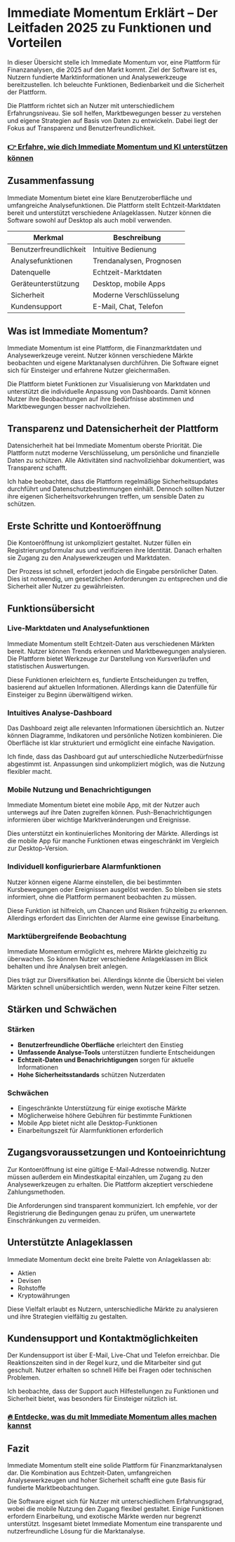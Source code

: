 # Immediate Momentum Erklärt – Der Leitfaden 2025 zu Funktionen und Vorteilen
   
In dieser Übersicht stelle ich Immediate Momentum vor, eine Plattform für Finanzanalysen, die 2025 auf den Markt kommt. Ziel der Software ist es, Nutzern fundierte Marktinformationen und Analysewerkzeuge bereitzustellen. Ich beleuchte Funktionen, Bedienbarkeit und die Sicherheit der Plattform.

Die Plattform richtet sich an Nutzer mit unterschiedlichem Erfahrungsniveau. Sie soll helfen, Marktbewegungen besser zu verstehen und eigene Strategien auf Basis von Daten zu entwickeln. Dabei liegt der Fokus auf Transparenz und Benutzerfreundlichkeit.

### [👉 Erfahre, wie dich Immediate Momentum und KI unterstützen können](https://tinyurl.com/28du8qj7)
## Zusammenfassung  
Immediate Momentum bietet eine klare Benutzeroberfläche und umfangreiche Analysefunktionen. Die Plattform stellt Echtzeit-Marktdaten bereit und unterstützt verschiedene Anlageklassen. Nutzer können die Software sowohl auf Desktop als auch mobil verwenden.

| Merkmal              | Beschreibung                         |
|----------------------|------------------------------------|
| Benutzerfreundlichkeit| Intuitive Bedienung                 |
| Analysefunktionen     | Trendanalysen, Prognosen           |
| Datenquelle          | Echtzeit-Marktdaten                 |
| Geräteunterstützung   | Desktop, mobile Apps                |
| Sicherheit           | Moderne Verschlüsselung             |
| Kundensupport        | E-Mail, Chat, Telefon               |

## Was ist Immediate Momentum?  
Immediate Momentum ist eine Plattform, die Finanzmarktdaten und Analysewerkzeuge vereint. Nutzer können verschiedene Märkte beobachten und eigene Marktanalysen durchführen. Die Software eignet sich für Einsteiger und erfahrene Nutzer gleichermaßen.

Die Plattform bietet Funktionen zur Visualisierung von Marktdaten und unterstützt die individuelle Anpassung von Dashboards. Damit können Nutzer ihre Beobachtungen auf ihre Bedürfnisse abstimmen und Marktbewegungen besser nachvollziehen.

## Transparenz und Datensicherheit der Plattform  
Datensicherheit hat bei Immediate Momentum oberste Priorität. Die Plattform nutzt moderne Verschlüsselung, um persönliche und finanzielle Daten zu schützen. Alle Aktivitäten sind nachvollziehbar dokumentiert, was Transparenz schafft.

Ich habe beobachtet, dass die Plattform regelmäßige Sicherheitsupdates durchführt und Datenschutzbestimmungen einhält. Dennoch sollten Nutzer ihre eigenen Sicherheitsvorkehrungen treffen, um sensible Daten zu schützen.

## Erste Schritte und Kontoeröffnung  
Die Kontoeröffnung ist unkompliziert gestaltet. Nutzer füllen ein Registrierungsformular aus und verifizieren ihre Identität. Danach erhalten sie Zugang zu den Analysewerkzeugen und Marktdaten.

Der Prozess ist schnell, erfordert jedoch die Eingabe persönlicher Daten. Dies ist notwendig, um gesetzlichen Anforderungen zu entsprechen und die Sicherheit aller Nutzer zu gewährleisten.

## Funktionsübersicht  
### Live-Marktdaten und Analysefunktionen  
Immediate Momentum stellt Echtzeit-Daten aus verschiedenen Märkten bereit. Nutzer können Trends erkennen und Marktbewegungen analysieren. Die Plattform bietet Werkzeuge zur Darstellung von Kursverläufen und statistischen Auswertungen.

Diese Funktionen erleichtern es, fundierte Entscheidungen zu treffen, basierend auf aktuellen Informationen. Allerdings kann die Datenfülle für Einsteiger zu Beginn überwältigend wirken.

### Intuitives Analyse-Dashboard  
Das Dashboard zeigt alle relevanten Informationen übersichtlich an. Nutzer können Diagramme, Indikatoren und persönliche Notizen kombinieren. Die Oberfläche ist klar strukturiert und ermöglicht eine einfache Navigation.

Ich finde, dass das Dashboard gut auf unterschiedliche Nutzerbedürfnisse abgestimmt ist. Anpassungen sind unkompliziert möglich, was die Nutzung flexibler macht.

### Mobile Nutzung und Benachrichtigungen  
Immediate Momentum bietet eine mobile App, mit der Nutzer auch unterwegs auf ihre Daten zugreifen können. Push-Benachrichtigungen informieren über wichtige Marktveränderungen und Ereignisse.

Dies unterstützt ein kontinuierliches Monitoring der Märkte. Allerdings ist die mobile App für manche Funktionen etwas eingeschränkt im Vergleich zur Desktop-Version.

### Individuell konfigurierbare Alarmfunktionen  
Nutzer können eigene Alarme einstellen, die bei bestimmten Kursbewegungen oder Ereignissen ausgelöst werden. So bleiben sie stets informiert, ohne die Plattform permanent beobachten zu müssen.

Diese Funktion ist hilfreich, um Chancen und Risiken frühzeitig zu erkennen. Allerdings erfordert das Einrichten der Alarme eine gewisse Einarbeitung.

### Marktübergreifende Beobachtung  
Immediate Momentum ermöglicht es, mehrere Märkte gleichzeitig zu überwachen. So können Nutzer verschiedene Anlageklassen im Blick behalten und ihre Analysen breit anlegen.

Dies trägt zur Diversifikation bei. Allerdings könnte die Übersicht bei vielen Märkten schnell unübersichtlich werden, wenn Nutzer keine Filter setzen.

## Stärken und Schwächen  
### Stärken  
- **Benutzerfreundliche Oberfläche** erleichtert den Einstieg  
- **Umfassende Analyse-Tools** unterstützen fundierte Entscheidungen  
- **Echtzeit-Daten und Benachrichtigungen** sorgen für aktuelle Informationen  
- **Hohe Sicherheitsstandards** schützen Nutzerdaten  

### Schwächen  
- Eingeschränkte Unterstützung für einige exotische Märkte  
- Möglicherweise höhere Gebühren für bestimmte Funktionen  
- Mobile App bietet nicht alle Desktop-Funktionen  
- Einarbeitungszeit für Alarmfunktionen erforderlich  

## Zugangsvoraussetzungen und Kontoeinrichtung  
Zur Kontoeröffnung ist eine gültige E-Mail-Adresse notwendig. Nutzer müssen außerdem ein Mindestkapital einzahlen, um Zugang zu den Analysewerkzeugen zu erhalten. Die Plattform akzeptiert verschiedene Zahlungsmethoden.

Die Anforderungen sind transparent kommuniziert. Ich empfehle, vor der Registrierung die Bedingungen genau zu prüfen, um unerwartete Einschränkungen zu vermeiden.

## Unterstützte Anlageklassen  
Immediate Momentum deckt eine breite Palette von Anlageklassen ab:  
- Aktien  
- Devisen  
- Rohstoffe  
- Kryptowährungen  

Diese Vielfalt erlaubt es Nutzern, unterschiedliche Märkte zu analysieren und ihre Strategien vielfältig zu gestalten.

## Kundensupport und Kontaktmöglichkeiten  
Der Kundensupport ist über E-Mail, Live-Chat und Telefon erreichbar. Die Reaktionszeiten sind in der Regel kurz, und die Mitarbeiter sind gut geschult. Nutzer erhalten so schnell Hilfe bei Fragen oder technischen Problemen.

Ich beobachte, dass der Support auch Hilfestellungen zu Funktionen und Sicherheit bietet, was besonders für Einsteiger nützlich ist.

### [🔥 Entdecke, was du mit Immediate Momentum alles machen kannst](https://tinyurl.com/28du8qj7)
## Fazit  
Immediate Momentum stellt eine solide Plattform für Finanzmarktanalysen dar. Die Kombination aus Echtzeit-Daten, umfangreichen Analysewerkzeugen und hoher Sicherheit schafft eine gute Basis für fundierte Marktbeobachtungen.

Die Software eignet sich für Nutzer mit unterschiedlichem Erfahrungsgrad, wobei die mobile Nutzung den Zugang flexibel gestaltet. Einige Funktionen erfordern Einarbeitung, und exotische Märkte werden nur begrenzt unterstützt. Insgesamt bietet Immediate Momentum eine transparente und nutzerfreundliche Lösung für die Marktanalyse.